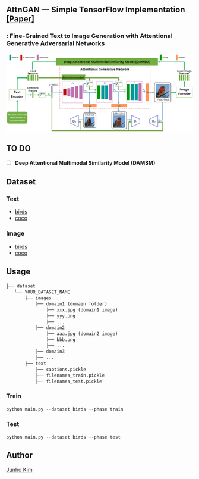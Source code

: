 ## AttnGAN &mdash; Simple TensorFlow Implementation [[Paper]](https://arxiv.org/abs/1711.10485)
### : Fine-Grained Text to Image Generation with Attentional Generative Adversarial Networks

<div align="center">
  <img src="./assets/teaser.png">
</div>

## TO DO
- [ ] **Deep Attentional Multimodal Similarity Model (DAMSM)**

## Dataset
### Text
* [birds](https://drive.google.com/file/d/1O_LtUP9sch09QH3s_EBAgLEctBQ5JBSJ/view)
* [coco](https://drive.google.com/file/d/1rSnbIGNDGZeHlsUlLdahj0RJ9oo6lgH9/view)

### Image
* [birds](http://www.vision.caltech.edu/visipedia/CUB-200-2011.html)
* [coco](http://cocodataset.org/#download)


## Usage
```
├── dataset
   └── YOUR_DATASET_NAME
       ├── images
           ├── domain1 (domain folder)
               ├── xxx.jpg (domain1 image)
               ├── yyy.png
               ├── ...
           ├── domain2
               ├── aaa.jpg (domain2 image)
               ├── bbb.png
               ├── ...
           ├── domain3
           ├── ...
       ├── text
           ├── captions.pickle
           ├── filenames_train.pickle
           ├── filenames_test.pickle
```

### Train
```
python main.py --dataset birds --phase train
```

### Test
```
python main.py --dataset birds --phase test
```

## Author
[Junho Kim](http://bit.ly/jhkim_ai)
